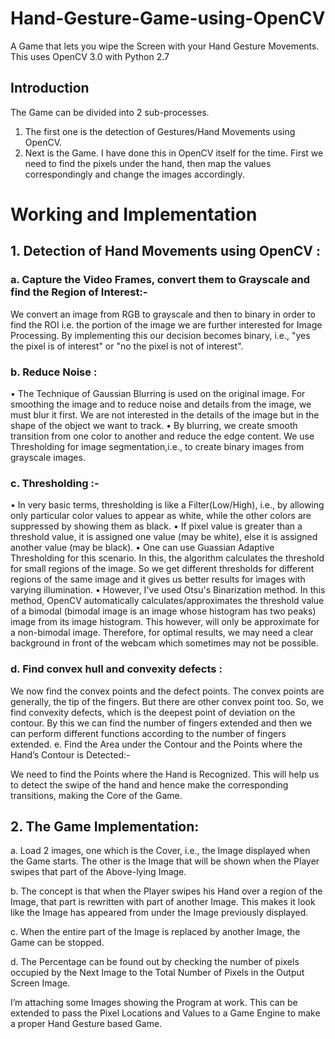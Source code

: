# Hand-Gesture-Game-using-OpenCV
A Game that lets you wipe the Screen with your Hand Gesture Movements. This uses OpenCV 3.0 with Python 2.7

## Introduction
The Game can be divided into 2 sub-processes.
1. The first one is the detection of Gestures/Hand Movements using OpenCV.
2. Next is the Game. I have done this in OpenCV itself for the time. First we need to find the pixels under the hand, then map the values correspondingly and change the images accordingly.

# Working and Implementation

## 1.	Detection of Hand Movements using OpenCV :
	
### a.	Capture the Video Frames, convert them to Grayscale and find the Region of Interest:-

We convert an image from RGB to grayscale and then to binary in order to find the ROI i.e. the portion of the image we are further interested for Image Processing. By implementing this our decision becomes binary, i.e., "yes the pixel is of interest" or "no the pixel is not of interest".

### b.	Reduce Noise : 
•	The Technique of Gaussian Blurring is used on the original image. For smoothing the image and to reduce noise and details from the image, we must blur it first. We are not interested in the details of the image but in the shape of the object we want to track.
•	By blurring, we create smooth transition from one color to another and reduce the edge content. We use Thresholding for image segmentation,i.e., to create binary images from grayscale images.

### c.	Thresholding :-

•	In very basic terms, thresholding is like a Filter(Low/High), i.e., by allowing only particular color values to appear as white, while the other colors are suppressed by showing them as black.
•	If pixel value is greater than a threshold value, it is assigned one value (may be white), else it is assigned another value (may be black).
•	One can use Guassian Adaptive Thresholding for this scenario. In this, the algorithm calculates the threshold for small regions of the image. So we get different thresholds for different regions of the same image and it gives us better results for images with varying illumination. 
•	However, I've used Otsu's Binarization method. In this method, OpenCV automatically calculates/approximates the threshold value of a bimodal (bimodal image is an image whose histogram has two peaks) image from its image histogram. This however, will only be approximate for a non-bimodal image. Therefore, for optimal results, we may need a clear background in front of the webcam which sometimes may not be possible.
### d.	Find convex hull and convexity defects :
We now find the convex points and the defect points. The convex points are generally, the tip of the fingers. But there are other convex point too. So, we find convexity defects, which is the deepest point of deviation on the contour. By this we can find the number of fingers extended and then we can perform different functions according to the number of fingers extended.
e.	Find the Area under the Contour and the Points where the Hand’s Contour is Detected:-

We need to find the Points where the Hand is Recognized. This will help us to detect the swipe of the hand and hence make the corresponding transitions, making the Core of the Game.

## 2.	The Game Implementation:

a.	Load 2 images, one which is the Cover, i.e., the Image displayed when the Game starts. The other is the Image that will be shown when the Player swipes that part of the Above-lying Image.

b.	The concept is that when the Player swipes his Hand over a region of the Image, that part is rewritten with part of another Image. This makes it look like the Image has appeared from under the Image previously displayed.

c.	When the entire part of the Image is replaced by another Image, the Game can be stopped.

d.	The Percentage can be found out by checking the number of pixels occupied by the Next Image to the Total Number of Pixels in the Output Screen Image.

I’m attaching some Images showing the Program at work.
This can be extended to pass the Pixel Locations and Values to a Game Engine to make a proper Hand Gesture based Game.
